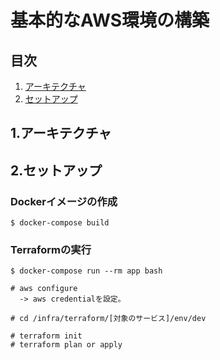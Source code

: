 # 基本的なAWS環境の構築

## 目次
1. [アーキテクチャ](.arch)
2. [セットアップ](.setup)

<a class="arch"></a>
## 1.アーキテクチャ

<a class="setup"></a>
## 2.セットアップ
### Dockerイメージの作成
```
$ docker-compose build
```

### Terraformの実行
```
$ docker-compose run --rm app bash

# aws configure
  -> aws credentialを設定。

# cd /infra/terraform/[対象のサービス]/env/dev

# terraform init
# terraform plan or apply
```

